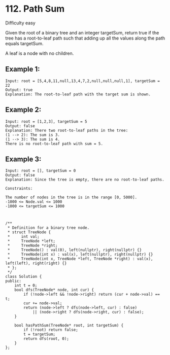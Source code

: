 # 112. Path Sum
Difficulty easy

Given the root of a binary tree and an integer targetSum, return true if the tree has a root-to-leaf path such that adding up all the values along the path equals targetSum.

A leaf is a node with no children.

 
## Example 1:
```
Input: root = [5,4,8,11,null,13,4,7,2,null,null,null,1], targetSum = 22
Output: true
Explanation: The root-to-leaf path with the target sum is shown.
```


## Example 2:
```
Input: root = [1,2,3], targetSum = 5
Output: false
Explanation: There two root-to-leaf paths in the tree:
(1 --> 2): The sum is 3.
(1 --> 3): The sum is 4.
There is no root-to-leaf path with sum = 5.
```


## Example 3:
```
Input: root = [], targetSum = 0
Output: false
Explanation: Since the tree is empty, there are no root-to-leaf paths.
```


```
Constraints:

The number of nodes in the tree is in the range [0, 5000].
-1000 <= Node.val <= 1000
-1000 <= targetSum <= 1000
```


#
```
/**
 * Definition for a binary tree node.
 * struct TreeNode {
 *     int val;
 *     TreeNode *left;
 *     TreeNode *right;
 *     TreeNode() : val(0), left(nullptr), right(nullptr) {}
 *     TreeNode(int x) : val(x), left(nullptr), right(nullptr) {}
 *     TreeNode(int x, TreeNode *left, TreeNode *right) : val(x), left(left), right(right) {}
 * };
 */
class Solution {
public:
    int t = 0;
    bool dfs(TreeNode* node, int cur) {
        if (!node->left && !node->right) return (cur + node->val) == t;
        cur += node->val;
        return (node->left ? dfs(node->left, cur) : false) 
            || (node->right ? dfs(node->right, cur) : false);
    }

    bool hasPathSum(TreeNode* root, int targetSum) {
        if (!root) return false;
        t = targetSum;
        return dfs(root, 0);
    }
};
```